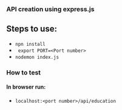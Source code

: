### API creation using express.js

## Steps to use:
- ``` npn install ```
- ``` export PORT=<Port number>```
- ``` nodemon index.js ```

### How to test
#### In browser run: 
- `localhost:<port number>/api/education`